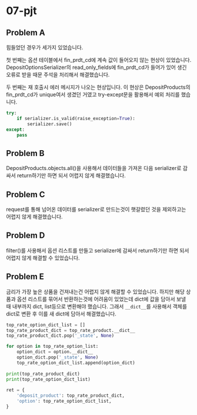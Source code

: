 # 07-pjt

## Problem A

힘들었던 경우가 세가지 있었습니다.

첫 번째는 옵션 테이블에서 fin_prdt_cd에 계속 값이 들어오지 않는 현상이 있었습니다. DepositOptionsSerializer의 read_only_fields에 fin_prdt_cd가 들어가 있어 생긴 오류로 받을 때문 주석을 처리해서 해결했습니다.

두 번째는 재 호출시 에러 메시지가 나오는 현상입니다. 이 현상은 DepositProducts의 fin_prdt_cd가 unique여서 생겼던 거였고 try-except문을 활용해서 예외 처리를 했습니다.

```python
try:
    if serializer.is_valid(raise_exception=True):
        serializer.save()
except:
    pass
```

## Problem B

DepositProducts.objects.all()을 사용해서 데이터들을 가져온 다음 serializer로 감싸서 return하기만 하면 되서 어렵지 않게 해결했습니다.

## Problem C

request를 통해 넘어온 데이터를 serializer로 만드는것이 햇갈렸던 것을 제외하고는 어렵지 않게 해결했습니다.

## Problem D

filter()를 사용해서 옵션 리스트를 만들고 serializer에 감싸서 return하기만 하면 되서 어렵지 않게 해결할 수 있었습니다.

## Problem E

금리가 가장 높은 상품을 건져내는건 어렵지 않게 해결할 수 있었습니다. 하지만 해당 상품과 옵션 리스트를 묶어서 반환하는것에 어려움이 있었는데 dict에 값을 담아서 보낼 때 내부까지 dict, list등으로 변환해야 했습니다. 그래서 `__dict__`를 사용해서 객체를 dict로 변환 후 이를 새 dict에 담아서 해결했습니다.

```python
top_rate_option_dict_list = []
top_rate_product_dict = top_rate_product.__dict__
top_rate_product_dict.pop('_state', None)

for option in top_rate_option_list:
    option_dict = option.__dict__
    option_dict.pop('_state', None)
    top_rate_option_dict_list.append(option_dict)
    
print(top_rate_product_dict)
print(top_rate_option_dict_list)
    
ret = {
    'deposit_product': top_rate_product_dict,
    'option': top_rate_option_dict_list,
}

```